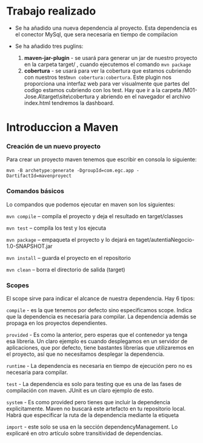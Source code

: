 # Trabajo realizado
- Se ha añadido una nueva dependencia al proyecto. Esta dependencia es el conector MySql, que sera necesaria en tiempo de compilacion

- Se ha añadido tres puglins:
  1. **maven-jar-plugin** - se usará para generar un jar de nuestro proyecto en la carpeta target/ , cuando ejecutemos el comando ```mvn package```
  2. **cobertura** - se usará para ver la cobertura que estamos cubriendo con nuestros test```mvn cobertura:cobertura```. Este plugin nos proporciona una interfaz web para ver visualmente que partes del codigo estamos cubriendo con los test. Hay que ir a la carpeta /M01-Jose.A\target\site\cobertura y abriendo en el navegador el archivo index.html tendremos la dashboard.

  
# Introduccion a Maven
### Creación de un nuevo proyecto
Para crear un proyecto maven tenemos que escribir en consola lo siguiente: 

```mvn -B archetype:generate -DgroupId=com.egc.app -DartifactId=mavenproyect```

### Comandos básicos
Lo compandos que podemos ejecutar en maven son los siguientes:

```mvn compile``` – compila el proyecto y deja el resultado en target/classes

```mvn test``` – compila los test y los ejecuta

```mvn package``` – empaqueta el proyecto y lo dejará en taget/autentiaNegocio-1.0-SNAPSHOT.jar

```mvn install``` – guarda el proyecto en el repositorio

```mvn clean``` – borra el directorio de salida (target)
### Scopes
El scope sirve para indicar el alcance de nuestra dependencia. Hay 6 tipos:

```compile``` - es la que tenemos por defecto sino especificamos scope. Indica que la dependencia es necesaria para compilar. La dependencia además se propaga en los proyectos dependientes.

```provided``` - Es como la anterior, pero esperas que el contenedor ya tenga esa libreria. Un claro ejemplo es cuando desplegamos en un servidor de aplicaciones, que por defecto, tiene bastantes librerías que utilizaremos en el proyecto, así que no necesitamos desplegar la dependencia.

```runtime``` - La dependencia es necesaria en tiempo de ejecución pero no es necesaria para compilar.

```test``` - La dependencia es solo para testing que es una de las fases de compilación con maven. JUnit es un claro ejemplo de esto.

```system``` - Es como provided pero tienes que incluir la dependencia explicitamente. Maven no buscará este artefacto en tu repositorio local. Habrá que especificar la ruta de la dependencia mediante la etiqueta <systemPath>

```import``` - este solo se usa en la sección dependencyManagement. Lo explicaré en otro artículo sobre transitividad de dependencias.

